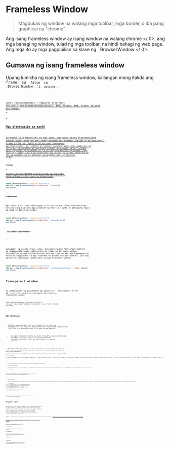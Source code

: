 # Frameless Window 

> Magbukas ng window na walang mga toolbar, mga border, o iba pang graphical na "chrome".

Ang isang frameless window ay isang window na walang  chrome </ 0>, ang mga bahagi ng window, tulad ng mga toolbar, na hindi bahagi ng web page. Ang mga ito ay mga pagpipilian sa klase ng ` BrowserWindow </ 0>.</p>

<h2>Gumawa ng isang frameless window</h2>

<p>Upang lumikha ng isang frameless window, kailangan mong itakda ang <code> frame </ 0> sa <code> false </ 0> sa
<a href="browser-window.md"> BrowserWindow </ 1> 's <code> options </ 0>:</p>

<pre><code class="javascript">const {BrowserWindow} = require('electron')
let win = new BrowserWindow({width: 800, height: 600, frame: false})
win.show()
`</pre> 

### Mga alternatibo sa macOS

Sa macOS 10.9 Mavericks at mas bago, mayroong isang alternatibong paraan upang tukuyin ang isang chromeless window. Sa halip na setting ` frame </ 0> sa <code> false </ 0> na hindi pinapagana
parehong kontrol sa titlebar at window, maaaring gusto mong magkaroon ng title bar na
nakatago at ang iyong content ay umaabot sa full window size, gayunman ay pinananatili pa rin
ang mga kontrol ng window ("mga ilaw ng trapiko") para sa karaniwang mga aksyon ng window.
Magagawa mo ito sa pamamagitan ng pagtukoy sa pagpipiliang <code> titleBarStyle </ 0>:</p>

<h4><code>nakatago`</h4> 

Mga resulta sa isang nakatagong title bar at isang full size content window , gayon pa man ang title bar ay mayroon ding mga karaniwang mga kontrol ng window ("traffic lights") sa kaliwang tuktok.

```javascript
const {BrowserWindow} = require('electron')
let win = new BrowserWindow({titleBarStyle: 'hidden'})
win.show()
```

#### `hiddenInset`

Mga resulta sa isang nakatagong title bar na may isang alternatibong hitsura kung saan ang mga pindutan ng traffic lights ay bahagyang higit pa mula sa gilid ng window.

```javascript
const {BrowserWindow} = require('electron')
let win = new BrowserWindow({titleBarStyle: 'hiddenInset'})
win.show()
```

#### `customButtonsOnHover
`

Gumagamit ng custom drawn close, miniaturize,and fullscreen buttons na nagpapakita kapag naghovering sa itaas ng kaliwang window. Pinipigilan ng mga custom buttons ang mga isyu na may mga kaganapan sa mouse na nangyayari sa mga standard na window toolbar buttons. Ito ang opsyon na naaangkop lamang para sa mga frameless window.

```javascript
const {BrowserWindow} = require('electron')
let win = new BrowserWindow({titleBarStyle: 'customButtonsOnHover', frame: false})
win.show()
```

## Transparent window 

Sa pamamagitan ng pagtatakda ng opsyon na ` transparent </ 0> sa <code> true </ 0>, maaari mo ring gawin ang frameless
transparent window:</p>

<pre><code class="javascript">const {BrowserWindow} = require('electron')
let win = new BrowserWindow({transparent: true, frame: false})
win.show()
`</pre> 

### Mga limitasyon

* Hindi ka maaaring mag-click sa transparent area. Kami ay magpapakilala ng isang API upang itakda ang window shape upang malutas ito, kita n'yo  ang aming isyu </ 0> para sa mga detalye.</li> 
    
    * Ang mga transparent windows ay hindi resizable. Ang pagtatakda ng ` resizable </ 0> sa <code> totoo </ 0> ay maaring gumawa ng transparent window para itigil ang pagtratrabaho sa ilang mga platforms.</li>
<li>Nalalapat lamang ang filter na <code> lumabo </ 0> sa web page, kaya walang paraan upang mag-apply
ng blur effect sa nilalaman sa ibaba ng window (ibig sabihin, iba pang mga application bukas sa
ang sistema ng gumagamit).</li>
<li>Sa mga operating system ng Windows, ang mga transparent windows ay hindi gagana kapag ang DWM ay
hindi pinagana.</li>
<li>Sa mga gumagamit ng Linux ay dapat ilagay ang  <code>--enable-transparent-visuals --disable-gpu` ang command line upang huwag paganahin ang GPU at pahintulutan ang ARGB na gawing transparent window, ito ay sanhi ng isang upstream bug na  alpha channel ay hindi gumagana sa ilan NVidia driver </ 1> sa Linux.</li> 
        
        * Sa Mac ang native window shadow ay hindi ipapakita sa isang transparent window.</ul> 
        
        ## Click-through window 
        
        Upang lumikha ng isang click-through window, i.e. paggawa ng window huwag pansinin ang lahat ng mouse mga kaganapan, maaari mong tawagan ang  win.setIgnoreMouseEvents (ignore) </ 0> API:</p> 
        
        ```javascript
const {BrowserWindow} = require('electron')
let win = new BrowserWindow()
win.setIgnoreMouseEvents(true)
```
    
    ### Forwarding
    
    Ignoring mouse messages makes the web page oblivious to mouse movement, meaning that mouse movement events will not be emitted. On Windows operating systems an optional parameter can be used to forward mouse move messages to the web page, allowing events such as `mouseleave` to be emitted:
    
    ```javascript
let win = require('electron').remote.getCurrentWindow()
let el = document.getElementById('clickThroughElement')
el.addEventListener('mouseenter', () => {
  win.setIgnoreMouseEvents(true, {forward: true})
})
el.addEventListener('mouseleave', () => {
  win.setIgnoreMouseEvents(false)
})
```

This makes the web page click-through when over `el`, and returns to normal outside it.

## Draggable region 

Bilang default, ang frameless window ay hindi draggable. Kailangan ng mga app na tukuyin ` -webkit-app-region: drag </ 0> sa CSS upang sabihin sa Electron kung saan ang mga rehiyon ay draggable
(tulad ng OS's standard titlebar), at maaari ring gamitin ang apps
<code> -webkit-app-region: no-drag </ 0> upang ibukod ang hindi draggable na lugar mula sa
 draggable region. Tandaan na ang tanging hugis-parihaba na hugis ay kasalukuyang sinusuportahan.</p>

<p>Tandaan: <code> -webkit-app-region: drag </ 0> ay kilala na mayroong mga problema habang bukas ang mga tool ng developer. Tingnan ang <a href="https://github.com/electron/electron/issues/3647"> GitHub isyu </ 0> para sa iba pang mga impormasyon kabilang na ang isang workaround.</p>

<p>Upang gawing draggable ang buong window, maaari kang magdagdag ng <code> -webkit-app-region: drag </ 0> as
<code>body`'s style:

```html
<body style="-webkit-app-region: drag">
</body>
```

At tandaan na kung ginawa mo ang buong window draggable, kailangan mo ring markahan ang mga pindutan bilang hindi draggable, kung hindi, imposible para sa mga gumagamit na mag-click sa kanila:

```css
button {
  -webkit-app-region: no-drag;
}
```

Kung ikaw ay nagtatakda lamang ng isang custom titlebar bilang draggable, kailangan mo ring gawin ang lahat mga pindutan sa titlebar non-draggable.

## Text selection 

Sa isang frameless window ang dragging behaviour ay maaaring sumalungat sa pagpili ng teksto. Halimbawa, kapag nag-drag ka sa titlebar maaari mong aksidenteng piliin ang teksto sa titlebar. Upang maiwasan ito, kailangan mong huwag paganahin ang pagpili ng teksto sa loob ng isang draggable na lugar tulad nito:

```css
.titlebar {
  -webkit-user-select: none;
  -webkit-app-region: drag;
}
```

## Context menu 

Sa ilang mga platform, ang draggable area ay ituturing bilang isang non-client frame, kaya kapag nag-right click ka dito ang isang sistema ng menu ay magpa-pop up. Upang gawin ang menu ng konteksto kumilos ng tama sa lahat ng mga platform na hindi ka dapat gumamit ng custom context menu sa draggable areas.